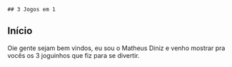     ## 3 Jogos em 1 
 
## Início 

Oie gente sejam bem vindos, eu sou o Matheus Diniz e venho mostrar pra vocês os 3 joguinhos que fiz para se divertir.



